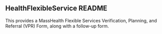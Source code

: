 ## HealthFlexibleService README

This provides a MassHealth Flexible Services Verification, Planning, and Referral (VPR) Form, along with a follow-up form.
